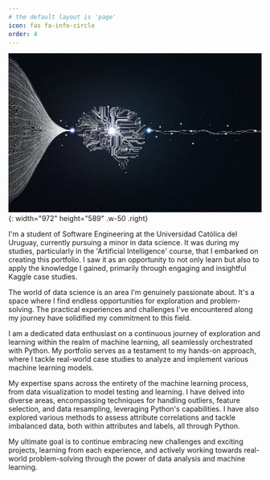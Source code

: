 ```yaml
---
# the default layout is 'page'
icon: fas fa-info-circle
order: 4
---
```



![AboutBig](/assets/img/favicons/mlgod.jpg){: width="972" height="589" .w-50 .right}


I'm a student of Software Engineering at the Universidad Católica del Uruguay, currently pursuing a minor in data science. It was during my studies, particularly in the 'Artificial Intelligence' course, that I embarked on creating this portfolio. I saw it as an opportunity to not only learn but also to apply the knowledge I gained, primarily through engaging and insightful Kaggle case studies.

The world of data science is an area I'm genuinely passionate about. It's a space where I find endless opportunities for exploration and problem-solving. The practical experiences and challenges I've encountered along my journey have solidified my commitment to this field.


I am a dedicated data enthusiast on a continuous journey of exploration and learning within the realm of machine learning, all seamlessly orchestrated with Python. My portfolio serves as a testament to my hands-on approach, where I tackle real-world case studies to analyze and implement various machine learning models.

My expertise spans across the entirety of the machine learning process, from data visualization to model testing and learning. I have delved into diverse areas, encompassing techniques for handling outliers, feature selection, and data resampling, leveraging Python's capabilities. I have also explored various methods to assess attribute correlations and tackle imbalanced data, both within attributes and labels, all through Python.

My ultimate goal is to continue embracing new challenges and exciting projects, learning from each experience, and actively working towards real-world problem-solving through the power of data analysis and machine learning.
